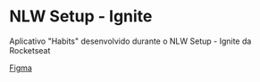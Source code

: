 # NLW Setup - Ignite
Aplicativo "Habits" desenvolvido durante o NLW Setup - Ignite da Rocketseat

[Figma](https://www.figma.com/community/file/1195326661124171197)
